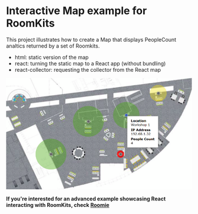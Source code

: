 # Interactive Map example for RoomKits

This project illustrates how to create a Map that displays PeopleCount analtics returned by a set of Roomkits.

- html: static version of the map
- react: turning the static map to a React app (without bundling)
- react-collector: requesting the collector from the React map

![Snapshot](react-collector/img/snapshot.png)


**If you're interested for an advanced example showcasing React interacting with RoomKits, check [Roomie](https://bitbucket.org/bjolseth/roomie/)**
